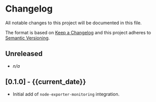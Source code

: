 # Changelog

All notable changes to this project will be documented in this file.

The format is based on [Keep a Changelog][changelog] and this project adheres
to [Semantic Versioning][semver].

## Unreleased

- *n/a*

## [0.1.0] - {{current_date}}

- Initial add of `node-exporter-monitoring` integration.


[changelog]: http://keepachangelog.com/en/1.0.0/
[semver]: http://semver.org/spec/v2.0.0.html
